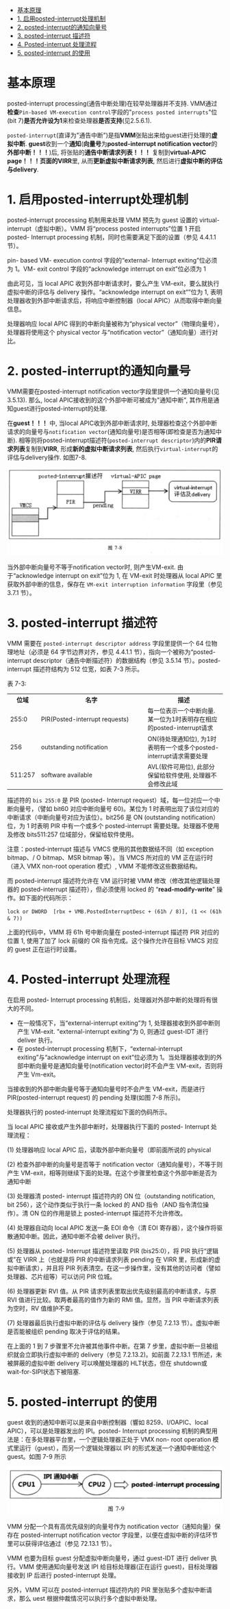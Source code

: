 
<!-- @import "[TOC]" {cmd="toc" depthFrom=1 depthTo=6 orderedList=false} -->

<!-- code_chunk_output -->

- [基本原理](#基本原理)
- [1. 启用posted-interrupt处理机制](#1-启用posted-interrupt处理机制)
- [2. posted-interrupt的通知向量号](#2-posted-interrupt的通知向量号)
- [3. posted-interrupt 描述符](#3-posted-interrupt-描述符)
- [4. Posted-interrupt 处理流程](#4-posted-interrupt-处理流程)
- [5. posted-interrupt 的使用](#5-posted-interrupt-的使用)

<!-- /code_chunk_output -->

# 基本原理

posted-interrupt processing(通告中断处理)在较早处理器并不支持. VMM通过**检查**`Pin-based VM-execution control`字段的"`process posted interrupts`"位(bit 7)**是否允许设为1**来检查处理器**是否支持**(见2.5.6.1).

`posted-interrupt`(直译为"通告中断")是指**VMM**张贴出来给guest进行处理的**虚拟中断**. **guest**收到一个**通知**(**向量号**为**posted-interrupt notification vector**的**外部中断！！！**)后, 将张贴的**通告中断请求列表！！！** 复制到**virtual\-APIC page！！！**页面的**VIRR**里, 从而**更新虚拟中断请求列表**, 然后进行**虚拟中断的评估与delivery**.

# 1. 启用posted-interrupt处理机制

posted-interrupt processing 机制用来处理 VMM 预先为 guest 设置的 virtual-interrupt（虚拟中断）。VMM 将“process posted interrupts”位置 1 开启 posted- Interrupt processing 机制，同时也需要满足下面的设置（参见 4.4.1.1 节）。

pin- based VM- execution control 字段的“external- Interrupt exiting”位必须为 1。VM- exit control 字段的“acknowledge interrupt on exit”位必须为 1

由此可见，当 local APIC 收到外部中断请求时，要么产生 VM-exit，要么就执行虚拟中断的评估与 delivery 操作。“acknowledge interrupt on exit“”位为 1, 表明处理器收到外部中断请求后，将响应中断控制器（local APIC）从而取得中断向量信息。

处理器响应 local APIC 得到的中断向量被称为“physical vector”（物理向量号），处理器将使用这个 physical vector 与“notification vector”（通知向量）进行对比。

# 2. posted-interrupt的通知向量号

VMM需要在posted-interrupt notification vector字段里提供一个通知向量号(见3.5.13). 那么, local APIC接收到的这个外部中断可被成为"通知中断", 其作用是通知guest进行posted-interrupt的处理.

在**guest！！！** 中, 当local APIC收到外部中断请求时, 处理器检查这个外部中断请求的向量号与`notification vector`(通知向量号)是否相等(即检查是否为通知中断). 相等则将posted-interrupt描述符(`posted-interrupt descriptor`)内的**PIR请求列表**复制到**VIRR**, 形成**新的虚拟中断请求列表**, 然后执行`virtual-interrupt`的评估与delivery操作. 如图7-8.

![2020-01-20-17-41-01.png](./images/2020-01-20-17-41-01.png)

当外部中断向量号不等于notification vector时, 则产生VM-exit. 由于“acknowledge interrupt on exit”位为 1, 在 VM-exit 时处理器从 local APIC 里获取外部中断的信息，保存在 `VM-exit interruption information` 字段里（参见 3.7.1 节）。

# 3. posted-interrupt 描述符

VMM 需要在 `posted-interrupt descriptor address` 字段里提供一个 64 位物理地址（必须是 64 字节边界对齐，参见 4.4.1.1 节），指向一个被称为“posted-interrupt descriptor（通告中断描述符）的数据结构（参见 3.5.14 节）。posted-interrupt 描述符结构为 512 位宽，如表 7-3 所示。

表 7-3:

<table>
    <tr>
        <th>位域</th>
        <th>名字</th>
        <th>描述</th>
    </tr>
    <tr>
        <td>255:0</td>
        <td width="235">PIR(Posted-interrupt requests)</td>
        <td>每一位表示一个中断向量. 某一位为1时表明存在相应的posted-interrupt请求</td>
    </tr>
    <tr>
        <td>256</td>
        <td>outstanding notification</td>
        <td>ON(待处理通知位), 为1时表明有一个或多个posted-interrupt请求需要处理</td>
    </tr>
    <tr>
        <td>511:257</td>
        <td>software available</td>
        <td>AVL(软件可用位), 此部分保留给软件使用, 处理器不会修改此域</td>
    </tr>
</table>

描述符的 `bis 255:0` 是 PIR (posted- Interrupt request）域，每一位对应一个中断向量号，（譬如 bit60 对应中断向量号 60)。某位为 1 时表明出现了该位对应的中断请求（中断向量号对应为该位）。bit256 是 ON (outstanding notification）位，为 1 时表明 PIR 中有一个或多个 posted-interrupt 需要处理。处理器不使用及修改 bits511:257 位域部分，保留给软件使用。

注意：posted-interrupt 描述与 VMCS 使用的其他数据结不同（如 exception  bitmap、/ O bitmap、MSR bitmap 等）。当 VMCS 所对应的 VM 正在运行时（进入 VMX  non-root operation 模式）, VMM 不能修改这些数据结构。

而 posted-interrupt 描述符允许在 VM 运行时被 VMM 修改（修改其他逻辑处理器的  posted-interrupt 描述符），但必须使用 locked 的 “**read-modify-write**” 操作。如下面的代码所示：

```
lock or DWORD  [rbx + VMB.PostedInterruptDesc + (61h / 8)], (1 << (61h & 7))
```

上面的代码中，VMM 将 61h 号中断向量在 posted-interrupt 描述符 PIR 对应的位置 1, 使用了加了 lock 前缀的 OR 指令完成。这个操作允许在目标 VMCS 对应的 guest 正在运行时设置。

# 4. Posted-interrupt 处理流程

在启用 posted- Interrupt processing 机制后，处理器对外部中断的处理将有很大的不同。

* 在一般情况下，当“external-interrupt exiting”为 1, 处理器接收到外部中断则产生 VM-exit. "external-interrupt exiting"为 0, 则通过 guest-IDT 进行 deliver 执行。
* 在 posted-interrupt processing 机制下，“external-interrupt exiting”与“acknowledge  interrupt on exit”位必须为 1。当处理器接收到的外部中断向量号是通知向量号(notification vector)时不会产生 VM-exit，否则将产生 Vm-exit。

当接收到的外部中断向量号等于通知向量号时不会产生 VM-exit，而是进行 PIR(posted-interrupt request) 的 pending 处理(如图 7-8 所示)。

处理器执行的 posted-interrupt 处理流程如下面的伪码所示。



当 local APIC 接收或产生外部中断时，处理器执行下面的 posted- Interrupt 处理流程： 

(1) 处理器响应 local APIC 后，读取外部中断向量号（即前面所说的 physical

(2) 检查外部中断的向量号是否等于 notification vector（通知向量号），不等于则产生 VM-exit，相等则继续下面的处理。在这个步骤里检查这个外部中断是否为通知中断

(3) 处理器清 posted- interrupt 描述符内的 ON 位（outstanding notification, bit 256），这个动作类似于执行一条 locked 的 AND 指令（AND 指令清位操作）。清 ON 位的作用是锁上 posted-interrupt 描述符不允许修改。

(4) 处理器自动向 local APIC 发送一条 EOI 命令（清 EOI 寄存器），这个操作将驱散通知中断。因此，通知中断不会被 deliver 执行。

(5) 处理器从 posted- Interrupt 描述符里读取 PIR (bis25:0），将 PIR 执行“逻辑或”在 VIRR 上（也就是将 PIR 的中断请求列表 pending 在 VIRR 里，形成新的虚拟中断请求），并且将 PIR 列表清空。在这一步操作里，没有其他的访问者（譬如处理器、芯片组等）可以访问 PIR 位城。

(6) 处理器更新 RVI 值。从 PIR 请求列表里取出优先级别最高的中断请求，与原 RVI 值进行比较。取两者最高的值作为新的 RMI 值。显然，当 PIR 中断请求列表为空时，RV 值维护不变。

(7) 处理器最后执行虚拟中断的评估与 delivery 操作（参见 7.2.13 节）。虚拟中断是否能被组织 pending 取决于评估的结果。

在上面的 1 到 7 步骤里不允许被其他事件中断。在第 7 步里，虚拟中断一旦被组织就会立即执行虚拟中断的 delivery（参见 7.2.13.2)。如前面 7.2.13.1 节所述，未被屏蔽的虚拟中断 delivery 可以唤醒处理器的 HLT状态，但在 shutdown或 wait-for-SIPI状态下被阻塞.

# 5. posted-interrupt 的使用

guest 收到的通知中断可以是来自中断控制器（響如 8259、I/OAPIC、local APIC），可以是处理器发出的 IPl。posted- Interrupt processing 机制的典型用法是：在多处理器平台里，一个逻辑处理器正处于 VMX non- root operation 模式里运行（guest），而另一个逻辑处理器以 IPI 的形式发送一个通知中断给这个 guest。如图 7-9 所示

![2020-08-13-23-38-59.png](./images/2020-08-13-23-38-59.png)

VMM 分配一个具有高优先级别的向量号作为 notification vector（通知向量）保存在  posted-interrupt notification vector 字段里，以便在虚拟中断的评估环节里可以获得评估通过（参见 72.13.1 节）。

VMM 也要为目标 guest 分配虚拟中断向量号，通过 guest-IDT 进行 deliver 执行。VMM 使用通知向量号发送 IPI 给目标处理器(正在运行 guest)，目标处理器接收到 IP 后进行 posted-interrupt 处理。

另外，VMM 可以在 posted-interrupt 描述符内的 PIR 里张贴多个虚拟中断请求，那么 uest 根据仲裁情况可以执行多个虚拟中断处理。